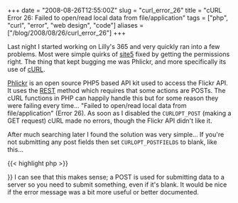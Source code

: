 +++
date = "2008-08-26T12:55:00Z"
slug = "curl_error_26"
title = "cURL Error 26: Failed to open/read local data from file/application"
tags = ["php", "curl", "error", "web design", "code"]
aliases = ["/blog/2008/08/26/curl_error_26"]
+++

Last night I started working on Lilly's 365 and very quickly ran into a few problems.  Most were simple quirks of [site5](http://www.site5.com/in.php?id=51960) fixed by getting the permissions right.  The thing that kept bugging me was Phlickr, and more specifically its use of [cURL](http://curl.haxx.se/).

[Phlickr](http://phlickr.sourceforge.net) is an open source PHP5 based API kit used to access the Flickr API.  It uses the [REST](http://en.wikipedia.org/wiki/REST) method which requires that some actions are POSTs.  The cURL functions in PHP can happily handle this but for some reason they were failing every time... "Failed to open/read local data from file/application" (Error 26).  As soon as I disabled the `CURLOPT_POST` (making a GET request) cURL made no errors, though the Flickr API didn't like it.

After much searching later I found the solution was very simple...  If you're not submitting any post fields then set `CURLOPT_POSTFIELDS` to blank, like this...

{{< highlight php >}}
<?php
$ch = curl_init($url);
// make sure we submit this as a post
curl_setopt($ch, CURLOPT_POST, true);
if (isset($postParams)) {
    curl_setopt($ch, CURLOPT_POSTFIELDS, $postParams);
}
else {
    curl_setopt($ch, CURLOPT_POSTFIELDS, '');
}
{{< /highlight >}}

I can see that this makes sense; a POST is used for submitting data to a server so you need to submit something, even if it's blank.  It would be nice if the error message was a bit more useful or better documented.
